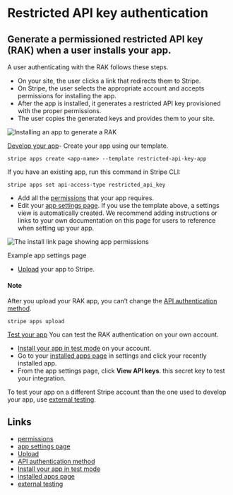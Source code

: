 # Restricted API key authentication

## Generate a permissioned restricted API key (RAK) when a user installs your app.

A user authenticating with the RAK follows these steps.

- On your site, the user clicks a link that redirects them to Stripe.
- On Stripe, the user selects the appropriate account and accepts permissions
for installing the app.
- After the app is installed, it generates a restricted API key provisioned with
the proper permissions.
- The user copies the generated keys and provides them to your site.

![Installing an app to generate a
RAK](https://b.stripecdn.com/docs-statics-srv/assets/rak-user-journey.14fda11d13eaeb5cdbebbea71f277126.png)

[Develop your
app](https://docs.stripe.com/stripe-apps/api-authentication/rak#develop-app)-
Create your app using our template.

```
stripe apps create <app-name> --template restricted-api-key-app
```

If you have an existing app, run this command in Stripe CLI:

```
stripe apps set api-access-type restricted_api_key
```
- Add all the
[permissions](https://docs.stripe.com/stripe-apps/reference/permissions) that
your app requires.
- Edit your [app settings
page](https://docs.stripe.com/stripe-apps/app-settings). If you use the template
above, a settings view is automatically created. We recommend adding
instructions or links to your own documentation on this page for users to
reference when setting up your app.

![The install link page showing app
permissions](https://b.stripecdn.com/docs-statics-srv/assets/settingsview.ca0e43bcc311ea9819da61b2949e6ed1.png)

Example app settings page
- [Upload](https://docs.stripe.com/stripe-apps/upload-install-app) your app to
Stripe.

#### Note

After you upload your RAK app, you can’t change the [API authentication
method](https://docs.stripe.com/stripe-apps/api-authentication).

```
stripe apps upload
```
[Test your
app](https://docs.stripe.com/stripe-apps/api-authentication/rak#test-app)
You can test the RAK authentication on your own account.

- [Install your app in test
mode](https://docs.stripe.com/stripe-apps/versions-and-releases#changing-between-versions)
on your account.
- Go to your [installed apps page](https://dashboard.stripe.com/settings/apps)
in settings and click your recently installed app.
- From the app settings page, click **View API keys**. this secret key to
test your integration.

To test your app on a different Stripe account than the one used to develop your
app, use [external testing](https://docs.stripe.com/stripe-apps/test-app).

## Links

- [permissions](https://docs.stripe.com/stripe-apps/reference/permissions)
- [app settings page](https://docs.stripe.com/stripe-apps/app-settings)
- [Upload](https://docs.stripe.com/stripe-apps/upload-install-app)
- [API authentication
method](https://docs.stripe.com/stripe-apps/api-authentication)
- [Install your app in test
mode](https://docs.stripe.com/stripe-apps/versions-and-releases#changing-between-versions)
- [installed apps page](https://dashboard.stripe.com/settings/apps)
- [external testing](https://docs.stripe.com/stripe-apps/test-app)